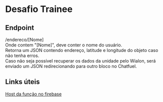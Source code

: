 # Desafio Trainee
## Endpoint
/endereco/[Nome]<br>
Onde contem "[Nome]", deve conter o nome do usuário.<br>
Retorna um JSON contendo endereço, latitude e longitude do objeto caso não tenha erros.<br>
Caso não seja possível recuperar os dados da unidade pelo Wialon, será enviado um JSON redirecionando para outro bloco no Chatfuel.
## Links úteis
[Host da função no firebase](https://us-central1-desafio-trainee.cloudfunctions.net/test)
